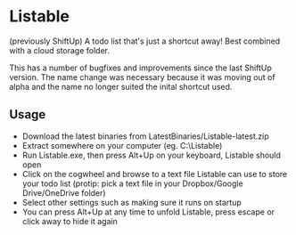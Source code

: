 # Listable
(previously ShiftUp) A todo list that's just a shortcut away! Best combined with a cloud storage folder.

This has a number of bugfixes and improvements since the last ShiftUp version.
The name change was necessary because it was moving out of alpha and the name no longer suited the inital shortcut used.

## Usage
* Download the latest binaries from LatestBinaries/Listable-latest.zip
* Extract somewhere on your computer (eg. C:\Listable)
* Run Listable.exe, then press Alt+Up on your keyboard, Listable should open
* Click on the cogwheel and browse to a text file Listable can use to store your todo list (protip: pick a text file in your Dropbox/Google Drive/OneDrive folder)
* Select other settings such as making sure it runs on startup
* You can press Alt+Up at any time to unfold Listable, press escape or click away to hide it again

